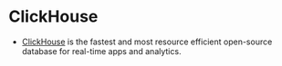 # ClickHouse
- [ClickHouse](https://clickhouse.com/) is the fastest and most resource efficient open-source database for real-time apps and analytics.